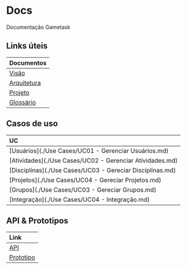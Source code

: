 # Docs
Documentação Gametask

## Links úteis

| Documentos |
| :--- |
| [Visão](./Documentation/visão.md) |
| [Arquitetura](./Documentation/arquitetura.md) |
| [Projeto](./Documentation/Projeto.md) |
| [Glossário](./Documentation/Glossario.md) |


## Casos de uso

| UC |
| :--- |
| [Usuários](./Use Cases/UC01 - Gerenciar Usuários.md) |
| [Atividades](./Use Cases/UC02 - Gerenciar Atividades.md) |
| [Disciplinas](./Use Cases/UC03 - Gereciar Disciplinas.md) |
| [Projetos](./Use Cases/UC04 - Gereciar Projetos.md) |
| [Grupos](./Use Cases/UC03 - Gereciar Grupos.md) |
| [Integração](./Use Cases/UC04 - Integração.md) |


## API & Prototipos

| Link |
| :--- |
| [API](https://gametask.docs.apiary.io) |
| [Prototipo](https://xd.adobe.com/view/3e935568-6416-4ee7-6b51-403569a40b33-48a2/) |

